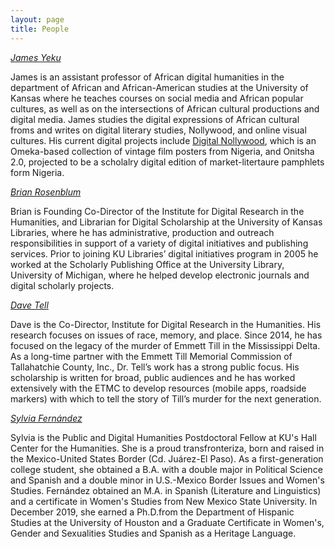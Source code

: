 ```yaml
---
layout: page
title: People
---
```

 
*[James Yeku](https://afs.ku.edu/james-yeku)* 

James is an assistant professor of African digital humanities in the department of African and African-American studies at the University of Kansas where he teaches courses on social media and African popular cultures, as well as on the intersections of African cultural productions and digital media. James studies the digital expressions of African cultural froms and writes on digital literary studies, Nollywood, and online visual cultures. His current digital projects include [Digital Nollywood](https://digitalnollywood.ku.edu/), which is an Omeka-based collection of vintage film posters from Nigeria, and Onitsha 2.0, projected to be a scholalry digital edition of market-litertaure pamphlets form Nigeria.


*[Brian Rosenblum](https://idrh.ku.edu/brian-rosenblum)* 

Brian is Founding Co-Director of the Institute for Digital Research in the Humanities, and Librarian for Digital Scholarship at the University of Kansas Libraries, where he has administrative, production and outreach responsibilities in support of a variety of digital initiatives and publishing services. Prior to joining KU Libraries’ digital initiatives program in 2005 he worked at the Scholarly Publishing Office at the University Library, University of Michigan, where he helped develop electronic journals and digital scholarly projects.

*[Dave Tell](https://idrh.ku.edu/dave-tell)* 

Dave is the Co-Director, Institute for Digital Research in the Humanities. His research focuses on issues of race, memory, and place. Since 2014, he has focused on the legacy of the murder of Emmett Till in the Mississippi Delta. As a long-time partner with the Emmett Till Memorial Commission of Tallahatchie County, Inc., Dr. Tell’s work has a strong public focus. His scholarship is written for broad, public audiences and he has worked extensively with the ETMC to develop resources (mobile apps, roadside markers) with which to tell the story of Till’s murder for the next generation. 

*[Sylvia Fernández](https://idrh.ku.edu/sylvia-fern%C3%A1ndez)*

Sylvia is the Public and Digital Humanities Postdoctoral Fellow at KU's Hall Center for the Humanities. She is a proud transfronteriza, born and raised in the Mexico-United States Border (Cd. Juárez-El Paso). As a first-generation college student, she obtained a B.A. with a double major in Political Science and Spanish and a double minor in U.S.-Mexico Border Issues and Women's Studies. Fernández obtained an M.A. in Spanish (Literature and Linguistics) and a certificate in Women's Studies from New Mexico State University. In December 2019, she earned a Ph.D.from the Department of Hispanic Studies at the University of Houston and a Graduate Certificate in Women's, Gender and Sexualities Studies and Spanish as a Heritage Language. 